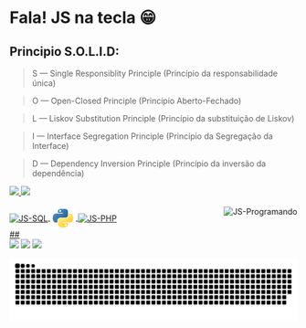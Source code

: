  # Fala! JS na tecla 😁
 
 ## Principio S.O.L.I.D:
>S — Single Responsiblity Principle (Princípio da responsabilidade única)
     
>O — Open-Closed Principle (Princípio Aberto-Fechado)
     
>L — Liskov Substitution Principle (Princípio da substituição de Liskov)
      
>I — Interface Segregation Principle (Princípio da Segregação da Interface)
       
 >D — Dependency Inversion Principle (Princípio da inversão da dependência)
<div>
  <a href="https://github.com/DEVJS2005">
  <img height="180em" src="https://github-readme-stats.vercel.app/api?username=DEVJS2005&show_icons=true&theme=buefy&include_all_commits=true&count_private=true"/>
  <img height="180em" src="https://github-readme-stats.vercel.app/api/top-langs/?username=DEVJS2005&layout=compact&langs_count=7&theme=buefy"/>
</div>
  <div style="display: inline_block"><br>
  <img align="center" alt="JS-SQL" height="50" width="50" src="https://cdn.jsdelivr.net/gh/devicons/devicon/icons/mysql/mysql-original-wordmark.svg">
  <img align="center" alt="JS-Python" height="40" width="45" src="https://raw.githubusercontent.com/devicons/devicon/master/icons/python/python-original.svg">
    <img align="center" alt="JS-PHP" height="40" width="45" src="https://cdn.jsdelivr.net/gh/devicons/devicon/icons/php/php-original.svg">
  <img align="right" alt="JS-Programando" src="https://media.giphy.com/media/26tn33aiTi1jkl6H6/giphy.gif">
</div>
  ##
<div> 
  <a href="https://www.instagram.com/jsbatis/?hl=pt-br" target="_blank"><img src="https://img.shields.io/badge/-Instagram-%23E4405F?style=for-the-badge&logo=instagram&logoColor=white" target="_blank"></a>
  <a href = "jvl14533@outlook.com"><img src="https://img.shields.io/badge/-Gmail-%23333?style=for-the-badge&logo=gmail&logoColor=white" target="_blank"></a>
  <a href="https://www.linkedin.com/in/joão-victor-903445209/" target="_blank"><img src="https://img.shields.io/badge/-LinkedIn-%230077B5?style=for-the-badge&logo=linkedin&logoColor=white" target="_blank"></a> 
 
  ![Snake animation](https://github.com/DEVJS2005/DEVJS2005/blob/output/github-contribution-grid-snake.svg)
 
</div>
